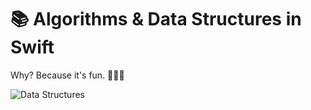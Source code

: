 # 📚 Algorithms & Data Structures in Swift

Why? Because it's fun. 🤯🤓🤬

![Data Structures](https://hackernoon.com/drafts/im4m30bb.png 'Logo Title Text 1')
